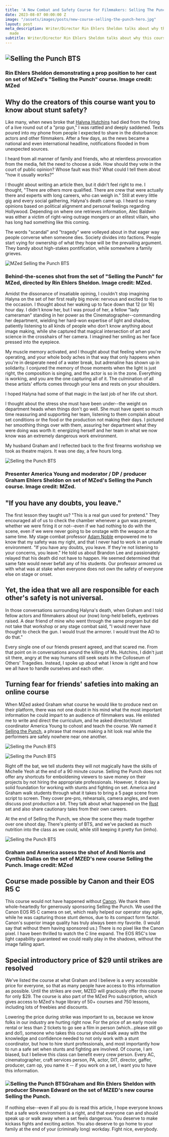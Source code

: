 ```yaml
---
title: 'A New Combat and Safety Course for Filmmakers: Selling The Punch'
date: 2023-08-07 00:00:00 Z
image: "/assets/images/posts/new-course-selling-the-punch-hero.jpg"
layout: post
meta_description: Writer/Director Rin Ehlers Sheldon talks about why this course was
  made
subtitle: Writer/Director Rin Ehlers Sheldon talks about why this course was made
---
```


## ![Selling the Punch BTS](https://mzed-cdn1.sfo2.cdn.digitaloceanspaces.com/images/news/selling%20the%20punch%20bts%204.jpg)

### Rin Ehlers Sheldon demonstrating a prop position to her cast on set of MZed's "Selling the Punch" course. Image credit: MZed

## Why do the creators of this course want you to know about stunt safety?

Like many, when news broke that [Halyna Hutchins](https://www.cined.com/in-memory-of-cinematographer-halyna-hutchins/) had died from the firing of a live round out of a "prop gun," I was rattled and deeply saddened. Texts poured into my phone from people I expected to share in the disturbance: actors and other filmmakers. After a few days, as the news became a national and even international headline, notifications flooded in from unexpected sources.

I heard from all manner of family and friends, who at relentless provocation from the media, felt the need to choose a side. How should they vote in the court of public opinion? Whose fault was this? What could I tell them about "how it usually works?"

I thought about writing an article then, but it didn't feel right to me. I thought, "There are others more qualified. There are crew that were actually there and experts with long careers, who can weigh in." Still at every little gig and every social gathering, Halyna's death came up. I heard so many opinions based on political alignment and personal feelings regarding Hollywood. Depending on where one retrieves information, Alec Baldwin was either a victim of right-wing outrage mongers or an elitest villain, who has long had something like this coming.

The words "scandal" and "tragedy" were volleyed about in that eager way people converse when someone dies. Society divides into factions. People start vying for ownership of what they hope will be the prevailing argument. They bandy about high-stakes pontification, while somewhere a family grieves.

![MZed Selling the Punch BTS](https://mzed-cdn1.sfo2.cdn.digitaloceanspaces.com/images/news/selling%20the%20punch%20bts%206.jpg)

### Behind-the-scenes shot from the set of "Selling the Punch" for MZed, directed by Rin Ehlers Sheldon. Image credit: MZed.

 

Amidst the dissonance of insatiable opining, I couldn't stop imagining Halyna on the set of her first really big movie: nervous and excited to rise to the occasion. I thought about her waking up to face down that 12 (or 16) hour day. I didn't know her, but I was proud of her, a fellow "lady cameraman" standing in her power as the Cinematographer--commanding her department, wielding her hard-won expertise of light and shadow, patiently listening to all kinds of people who don't know anything about image making, while she captured that magical intersection of art and science in the crosshairs of her camera. I imagined her smiling as her face pressed into the eyepiece.

My muscle memory activated, and I thought about that feeling when you're operating, and your whole body aches in that way that only happens when you're in desperate need of a water break, but adrenaline has shown up in solidarity. I conjured the memory of those moments when the light is just right, the composition is singing, and the actor is so in the zone. Everything is working, and you are the one capturing all of it. The culmination of all these artists' efforts comes through your lens and rests on your shoulders.

I hoped Halyna had some of that magic in the last job of her life cut short.

I thought about the stress she must have been under--the weight on department heads when things don't go well. She must have spent so much time reassuring and supporting her team, listening to them complain about set conditions or the food or the production not making their days. I pictured her smoothing things over with them, assuring her department what they were doing was worth it: energizing herself and her team in what we now know was an extremely dangerous work environment.

My husband Graham and I reflected back to the first firearms workshop we took as theatre majors. It was one day, a few hours long.

![Selling the Punch BTS](https://mzed-cdn1.sfo2.cdn.digitaloceanspaces.com/images/news/selling%20the%20punch%20bts%205.jpg)

### Presenter America Young and moderator / DP / producer Graham Ehlers Sheldon on set of MZed's Selling the Punch course. Image credit: MZed.

## "If you have any doubts, you leave."

The first lesson they taught us? "This is a real gun used for pretend." They encouraged all of us to check the chamber whenever a gun was present, whether we were firing it or not--even if we had nothing to do with the scene, even if we were never going to be onstage with the weapon at the same time. My stage combat professor [Adam Noble](https://www.safd.org/MemberProfile/Details/31231) empowered me to know that my safety was my right, and that I never had to work in an unsafe environment. "If you have any doubts, you leave. If they're not listening to your concerns, you leave." He told us about Brandon Lee and passionately relayed that his death did not have to happen. He seemed determined that same fate would never befall any of his students. Our professor armored us with what was at stake when everyone does not own the safety of everyone else on stage or onset.

## Yet, the idea that we all are responsible for each other's safety is not universal.

In those conversations surrounding Halyna's death, when Graham and I told fellow actors and filmmakers about our (now) long-held beliefs, eyebrows raised. A dear friend of mine who went through the same program but did not take that workshop or any stage combat said, "I would never have thought to check the gun. I would trust the armorer. I would trust the AD to do that."

Every single one of our friends present agreed, and that scared me. From that point on in conversations around the killing of Ms. Hutchins, I didn't just sit there, angry at the way humans still seek seats in the Colloseum of Others' Tragedies. Instead, I spoke up about what I know is right and how we all have to handle ourselves and each other.

## Turning fear for friends' safeties into making an online course

When MZed asked Graham what course he would like to produce next on their platform, there was not one doubt in his mind what the most important information he could impart to an audience of filmmakers was. He enlisted me to write and direct the curriculum, and he asked director/stunt coordinator America Young to cohost and teach the course. We named it [Selling the Punch](https://www.mzed.com/courses/selling-the-punch), a phrase that means making a hit look real while the performers are safely nowhere near one another.

![Selling the Punch BTS](https://mzed-cdn1.sfo2.cdn.digitaloceanspaces.com/images/news/selling%20the%20punch%20bts%202.jpg)

![Selling the Punch BTS](https://mzed-cdn1.sfo2.cdn.digitaloceanspaces.com/images/news/selling%20the%20punch%20bts%203.jpg)

Right off the bat, we tell students they will not magically have the skills of Michelle Yeoh at the end of a 90 minute course. Selling the Punch does not offer any shortcuts for emboldening viewers to save money on their projects by not hiring the appropriate professionals. However, it does lay a solid foundation for working with stunts and fighting on set. America and Graham walk students through what it takes to bring a 5 page scene from script to screen. They cover pre-pro, rehearsals, camera angles, and even discuss post production a bit. They talk about what happened on the [Rust](https://www.imdb.com/title/tt11001074/) set and also share cautionary tales from their own careers.

At the end of Selling the Punch, we show the scene they made together over one shoot day. There's plenty of BTS, and we've packed as much nutrition into the class as we could, while still keeping it pretty fun (imho).

![Selling the Punch BTS](https://mzed-cdn1.sfo2.cdn.digitaloceanspaces.com/images/news/selling%20the%20punch%20bts%201.jpg)

### Graham and America assess the shot of Andi Norris and Cynthia Dallas on the set of MZED's new course Selling the Punch. Image credit: MZed

## Course made possible by Canon and their EOS R5 C

This course would not have happened without [Canon](https://www.canon-europe.com/). We thank them whole-heartedly for generously sponsoring Selling the Punch. We used the Canon EOS R5 C camera on set, which really helped our operator stay agile, while he was capturing those stunt demos, due to its compact form factor. Canon's superior image quality has truly always been my favorite. (I would say that without them having sponsored us.) There is no pixel like the Canon pixel. I have been thrilled to watch the C line expand. The EOS R5C's low light capability guaranteed we could really play in the shadows, without the image falling apart.

## Special introductory price of $29 until strikes are resolved

We've listed the course at what Graham and I believe is a very accessible price for everyone, so that as many people have access to this information as possible. Until the strikes are over, MZED will graciously offer this course for only $29. The course is also part of the MZed Pro subscription, which gives access to MZed's huge library of 50+ courses and 750 lessons, including lots of freebies and discounts.

Lowering the price during strike was important to us, because we know folks in our industry are hurting right now. For the price of an early movie rental or less than 2 tickets to go see a film in person (which…please still go and do!), someone who takes this course should walk away with the knowledge and confidence needed to not only work with a stunt coordinator, but how to hire stunt professionals, and most importantly how to run a safe set when stunts and fighting are involved. Of course, I am biased, but I believe this class can benefit every crew person. Every AC, cinematographer, craft services person, PA, actor, DIT, director, gaffer, producer, cam op, you name it -- if you work on a set, I want you to have this information.

### ![Selling the Punch BTS](https://mzed-cdn1.sfo2.cdn.digitaloceanspaces.com/images/news/selling%20the%20punch%20bts%207.jpg)Graham and Rin Ehlers Sheldon with producer Shewan Edward on the set of MZED's new course Selling the Punch.

 

If nothing else--even if all you do is read this article, I hope everyone knows that a safe work environment is a right, and that everyone can and should speak up or walk away when a set feels dangerous. You deserve to make kickass fights and exciting action. You also deserve to go home to your family at the end of your (criminally long) workday. Fight nice, everybody.